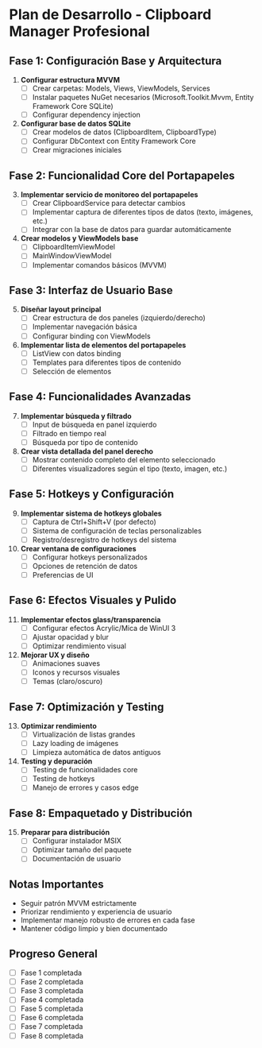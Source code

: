 # Plan de Desarrollo - Clipboard Manager Profesional

## Fase 1: Configuración Base y Arquitectura
1. **Configurar estructura MVVM**
   - [ ] Crear carpetas: Models, Views, ViewModels, Services
   - [ ] Instalar paquetes NuGet necesarios (Microsoft.Toolkit.Mvvm, Entity Framework Core SQLite)
   - [ ] Configurar dependency injection

2. **Configurar base de datos SQLite**
   - [ ] Crear modelos de datos (ClipboardItem, ClipboardType)
   - [ ] Configurar DbContext con Entity Framework Core
   - [ ] Crear migraciones iniciales

## Fase 2: Funcionalidad Core del Portapapeles
3. **Implementar servicio de monitoreo del portapapeles**
   - [ ] Crear ClipboardService para detectar cambios
   - [ ] Implementar captura de diferentes tipos de datos (texto, imágenes, etc.)
   - [ ] Integrar con la base de datos para guardar automáticamente

4. **Crear modelos y ViewModels base**
   - [ ] ClipboardItemViewModel
   - [ ] MainWindowViewModel
   - [ ] Implementar comandos básicos (MVVM)

## Fase 3: Interfaz de Usuario Base
5. **Diseñar layout principal**
   - [ ] Crear estructura de dos paneles (izquierdo/derecho)
   - [ ] Implementar navegación básica
   - [ ] Configurar binding con ViewModels

6. **Implementar lista de elementos del portapapeles**
   - [ ] ListView con datos binding
   - [ ] Templates para diferentes tipos de contenido
   - [ ] Selección de elementos

## Fase 4: Funcionalidades Avanzadas
7. **Implementar búsqueda y filtrado**
   - [ ] Input de búsqueda en panel izquierdo
   - [ ] Filtrado en tiempo real
   - [ ] Búsqueda por tipo de contenido

8. **Crear vista detallada del panel derecho**
   - [ ] Mostrar contenido completo del elemento seleccionado
   - [ ] Diferentes visualizadores según el tipo (texto, imagen, etc.)

## Fase 5: Hotkeys y Configuración
9. **Implementar sistema de hotkeys globales**
   - [ ] Captura de Ctrl+Shift+V (por defecto)
   - [ ] Sistema de configuración de teclas personalizables
   - [ ] Registro/desregistro de hotkeys del sistema

10. **Crear ventana de configuraciones**
    - [ ] Configurar hotkeys personalizados
    - [ ] Opciones de retención de datos
    - [ ] Preferencias de UI

## Fase 6: Efectos Visuales y Pulido
11. **Implementar efectos glass/transparencia**
    - [ ] Configurar efectos Acrylic/Mica de WinUI 3
    - [ ] Ajustar opacidad y blur
    - [ ] Optimizar rendimiento visual

12. **Mejorar UX y diseño**
    - [ ] Animaciones suaves
    - [ ] Iconos y recursos visuales
    - [ ] Temas (claro/oscuro)

## Fase 7: Optimización y Testing
13. **Optimizar rendimiento**
    - [ ] Virtualización de listas grandes
    - [ ] Lazy loading de imágenes
    - [ ] Limpieza automática de datos antiguos

14. **Testing y depuración**
    - [ ] Testing de funcionalidades core
    - [ ] Testing de hotkeys
    - [ ] Manejo de errores y casos edge

## Fase 8: Empaquetado y Distribución
15. **Preparar para distribución**
    - [ ] Configurar instalador MSIX
    - [ ] Optimizar tamaño del paquete
    - [ ] Documentación de usuario

## Notas Importantes
- Seguir patrón MVVM estrictamente
- Priorizar rendimiento y experiencia de usuario
- Implementar manejo robusto de errores en cada fase
- Mantener código limpio y bien documentado

## Progreso General
- [ ] Fase 1 completada
- [ ] Fase 2 completada
- [ ] Fase 3 completada
- [ ] Fase 4 completada
- [ ] Fase 5 completada
- [ ] Fase 6 completada
- [ ] Fase 7 completada
- [ ] Fase 8 completada
